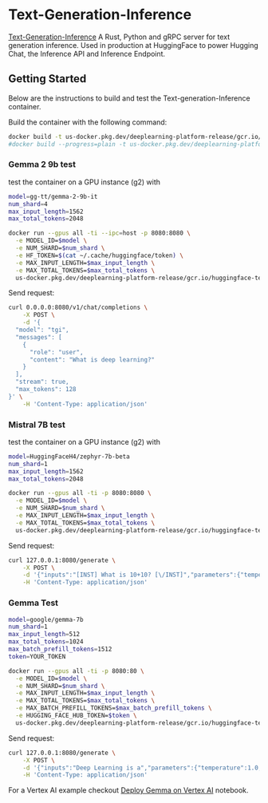 # Text-Generation-Inference

[Text-Generation-Inference](https://github.com/huggingface/text-generation-inference) A Rust, Python and gRPC server for text generation inference. Used in production at HuggingFace to power Hugging Chat, the Inference API and Inference Endpoint.

## Getting Started

Below are the instructions to build and test the Text-generation-Inference container.

Build the container with the following command:

```bash
docker build -t us-docker.pkg.dev/deeplearning-platform-release/gcr.io/huggingface-text-generation-inference-gpu.2.0.5 -f containers/tgi/gpu/2.0.5/Dockerfile .
#docker build --progress=plain -t us-docker.pkg.dev/deeplearning-platform-release/gcr.io/huggingface-text-generation-inference-gpu.1.4.2 -f containers/tgi/gpu/1.4.2/Dockerfile . > build.log 2>&1
```

### Gemma 2 9b test

test the container on a GPU instance (g2) with

```bash
model=gg-tt/gemma-2-9b-it
num_shard=4
max_input_length=1562
max_total_tokens=2048

docker run --gpus all -ti --ipc=host -p 8080:8080 \
  -e MODEL_ID=$model \
  -e NUM_SHARD=$num_shard \
  -e HF_TOKEN=$(cat ~/.cache/huggingface/token) \
  -e MAX_INPUT_LENGTH=$max_input_length \
  -e MAX_TOTAL_TOKENS=$max_total_tokens \
  us-docker.pkg.dev/deeplearning-platform-release/gcr.io/huggingface-text-generation-inference-gpu.2.0.5  
```

Send request:

```bash
curl 0.0.0.0:8080/v1/chat/completions \
    -X POST \
    -d '{
  "model": "tgi",
  "messages": [
    {
      "role": "user",
      "content": "What is deep learning?"
    }
  ],
  "stream": true,
  "max_tokens": 128
}' \
    -H 'Content-Type: application/json'
```


### Mistral 7B test

test the container on a GPU instance (g2) with

```bash
model=HuggingFaceH4/zephyr-7b-beta
num_shard=1
max_input_length=1562
max_total_tokens=2048

docker run --gpus all -ti -p 8080:8080 \
  -e MODEL_ID=$model \
  -e NUM_SHARD=$num_shard \
  -e MAX_INPUT_LENGTH=$max_input_length \
  -e MAX_TOTAL_TOKENS=$max_total_tokens \
  us-docker.pkg.dev/deeplearning-platform-release/gcr.io/huggingface-text-generation-inference-gpu.2.0.2  
```

Send request:

```bash
curl 127.0.0.1:8080/generate \
    -X POST \
    -d '{"inputs":"[INST] What is 10+10? [\/INST]","parameters":{"temperature":0.2, "top_p": 0.95, "max_new_tokens": 256}}' \
    -H 'Content-Type: application/json'
```

### Gemma Test

```bash
model=google/gemma-7b
num_shard=1
max_input_length=512
max_total_tokens=1024
max_batch_prefill_tokens=1512
token=YOUR_TOKEN

docker run --gpus all -ti -p 8080:80 \
  -e MODEL_ID=$model \
  -e NUM_SHARD=$num_shard \
  -e MAX_INPUT_LENGTH=$max_input_length \
  -e MAX_TOTAL_TOKENS=$max_total_tokens \
  -e MAX_BATCH_PREFILL_TOKENS=$max_batch_prefill_tokens \
  -e HUGGING_FACE_HUB_TOKEN=$token \
  us-docker.pkg.dev/deeplearning-platform-release/gcr.io/huggingface-text-generation-inference-gpu.1.4.2
```

Send request:

```bash
curl 127.0.0.1:8080/generate \
    -X POST \
    -d '{"inputs":"Deep Learning is a","parameters":{"temperature":1.0, "top_p": 0.95, "max_new_tokens": 256}}' \
    -H 'Content-Type: application/json'
```

For a Vertex AI example checkout [Deploy Gemma on Vertex AI](../../examples/vertex-ai/notebooks/deploy-gemma-on-vertex-ai.ipynb) notebook.  